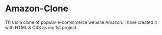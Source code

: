 # Amazon-Clone
This is a clone of popular e-commmerce website Amazon. I have created it with HTML &amp; CSS as my 1st project.
